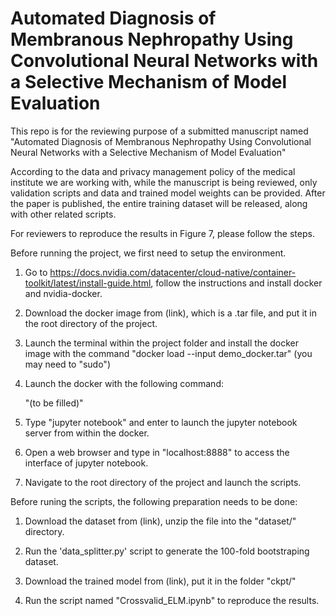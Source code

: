# Automated Diagnosis of Membranous Nephropathy Using Convolutional Neural Networks with a Selective Mechanism of Model Evaluation
This repo is for the reviewing purpose of a submitted manuscript named "Automated Diagnosis of Membranous Nephropathy Using Convolutional Neural Networks with a Selective Mechanism of Model Evaluation"

According to the data and privacy management policy of the medical institute we are working with, while the manuscript is being reviewed, only validation scripts and data and trained model weights can be provided. After the paper is published, the entire training dataset will be released, along with other related scripts. 

For reviewers to reproduce the results in Figure 7, please follow the steps.


Before running the project, we first need to setup the environment.


1. Go to https://docs.nvidia.com/datacenter/cloud-native/container-toolkit/latest/install-guide.html, follow the instructions and install docker and nvidia-docker.
2. Download the docker image from (link), which is a .tar file, and put it in the root directory of the project.
3. Launch the terminal within the project folder and install the docker image with the command "docker load --input demo_docker.tar" (you may need to "sudo")
4. Launch the docker with the following command:

   "(to be filled)"

5. Type "jupyter notebook" and enter to launch the jupyter notebook server from within the docker.
6. Open a web browser and type in "localhost:8888" to access the interface of jupyter notebook.
7. Navigate to the root directory of the project and launch the scripts.


Before runing the scripts, the following preparation needs to be done:   


1. Download the dataset from (link), unzip the file into the "dataset/" directory.

2. Run the 'data_splitter.py' script to generate the 100-fold bootstraping dataset.
   
4. Download the trained model from (link), put it in the folder "ckpt/"
   
5. Run the script named "Crossvalid_ELM.ipynb" to reproduce the results.
